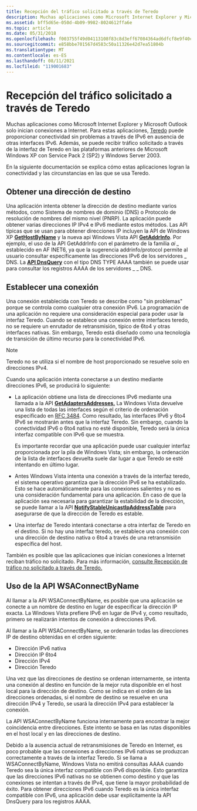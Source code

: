```yaml
---
title: Recepción del tráfico solicitado a través de Teredo
description: Muchas aplicaciones como Microsoft Internet Explorer y Microsoft Outlook solo inician conexiones a Internet.
ms.assetid: bff5d65e-050d-4b09-9982-8024612ffa6e
ms.topic: article
ms.date: 05/31/2018
ms.openlocfilehash: f003755f49d04113108f83c8d3eff67084364ad6dfcf8e9f40cf1bf7e142e0a2
ms.sourcegitcommit: e858bbe701567d4583c50a11326e42d7ea51804b
ms.translationtype: MT
ms.contentlocale: es-ES
ms.lasthandoff: 08/11/2021
ms.locfileid: "119001683"
---
```

# <a name="receiving-solicited-traffic-over-teredo"></a>Recepción del tráfico solicitado a través de Teredo

Muchas aplicaciones como Microsoft Internet Explorer y Microsoft Outlook solo inician conexiones a Internet. Para estas aplicaciones, [Teredo](about-teredo.md) puede proporcionar conectividad sin problemas a través de IPv6 en ausencia de otras interfaces IPv6. Además, se puede recibir tráfico solicitado a través de la interfaz de Teredo en las plataformas anteriores de Microsoft Windows XP con Service Pack 2 (SP2) y Windows Server 2003.

En la siguiente documentación se explica cómo estas aplicaciones logran la conectividad y las circunstancias en las que se usa Teredo.

## <a name="obtaining-a-destination-address"></a>Obtener una dirección de destino

Una aplicación intenta obtener la dirección de destino mediante varios métodos, como Sistema de nombres de dominio (DNS) o Protocolo de resolución de nombres del mismo nivel (PNRP). La aplicación puede obtener varias direcciones IP IPv4 e IPv6 mediante estos métodos. Las API típicas que se usan para obtener direcciones IP incluyen la API de Windows XP [**GetHostByName**](/windows/desktop/api/wsipv6ok/nf-wsipv6ok-gethostbyname) y la nueva api Windows Vista API [**GetAddrInfo**](/windows/desktop/api/ws2tcpip/nf-ws2tcpip-getaddrinfo). Por ejemplo, el uso de la API GetAddrInfo con el parámetro de la familia *ai \_* establecido en AF INET6, ya que la sugerencia addrinfo/protocol permite al usuario consultar específicamente las direcciones IPv6 de los servidores \_ DNS. La [**API DnsQuery**](/windows/desktop/api/windns/nf-windns-dnsquery_a) con el tipo DNS TYPE AAAA también se puede usar para consultar los registros AAAA de los servidores \_ \_ DNS.

## <a name="establishing-a-connection"></a>Establecer una conexión

Una conexión establecida con Teredo se describe como "sin problemas" porque se controla como cualquier otra conexión IPv6. La programación de una aplicación no requiere una consideración especial para poder usar la interfaz Teredo. Cuando se establece una conexión entre interfaces teredo, no se requiere un enrutador de retransmisión, típico de 6to4 y otras interfaces nativas. Sin embargo, Teredo está diseñado como una tecnología de transición de último recurso para la conectividad IPv6.

> [!Note]  
> Teredo no se utiliza si el nombre de host proporcionado se resuelve solo en direcciones IPv4.

 

Cuando una aplicación intenta conectarse a un destino mediante direcciones IPv6, se producirá lo siguiente:

-   La aplicación obtiene una lista de direcciones IPv6 mediante una llamada a la API [**GetAdaptersAddresses.**](/windows/desktop/api/iphlpapi/nf-iphlpapi-getadaptersaddresses) La Windows Vista devuelve una lista de todas las interfaces según el criterio de ordenación especificado en [RFC 3484](https://www.irt.org/rfc/rfc3484.htm). Como resultado, las interfaces IPv6 y 6to4 IPv6 se mostrarán antes que la interfaz Teredo. Sin embargo, cuando la conectividad IPv6 o 6to4 nativa no esté disponible, Teredo será la única interfaz compatible con IPv6 que se muestra.

    Es importante recordar que una aplicación puede usar cualquier interfaz proporcionada por la pila de Windows Vista; sin embargo, la ordenación de la lista de interfaces devuelta suele dar lugar a que Teredo se esté intentando en último lugar.

-   Antes Windows Vista intenta una conexión a través de la interfaz teredo, el sistema operativo garantiza que la dirección IPv6 se ha estabilizado. Esto se hace automáticamente para las conexiones salientes y no es una consideración fundamental para una aplicación. En caso de que la aplicación sea necesaria para garantizar la estabilidad de la dirección, se puede llamar a la API [**NotifyStableUnicastIpAddressTable**](/windows/desktop/api/netioapi/nf-netioapi-notifystableunicastipaddresstable) para asegurarse de que la dirección de Teredo es estable.

-   Una interfaz de Teredo intentará conectarse a otra interfaz de Teredo en el destino. Si no hay una interfaz teredo, se establece una conexión con una dirección de destino nativa o 6to4 a través de una retransmisión específica del host.

También es posible que las aplicaciones que inician conexiones a Internet reciban tráfico no solicitado. Para más información, [consulte Recepción de tráfico no solicitado a través de Teredo.](receiving-unsolicited-traffic-over-teredo.md)

## <a name="using-the-wsaconnectbyname-api"></a>Uso de la API WSAConnectByName

Al llamar a la API WSAConnectByName, es posible que una aplicación se conecte a un nombre de destino en lugar de especificar la dirección IP exacta. La Windows Vista prefiere IPv6 en lugar de IPv4 y, como resultado, primero se realizarán intentos de conexión a direcciones IPv6.

Al llamar a la API WSAConnectByName, se ordenarán todas las direcciones IP de destino obtenidas en el orden siguiente:

-   Dirección IPv6 nativa
-   Dirección IP 6to4
-   Dirección IPv4
-   Dirección Teredo

Una vez que las direcciones de destino se ordenan internamente, se intenta una conexión al destino en función de la mejor ruta disponible en el host local para la dirección de destino. Como se indica en el orden de las direcciones ordenadas, si el nombre de destino se resuelve en una dirección IPv4 y Teredo, se usará la dirección IPv4 para establecer la conexión.

La API WSAConnectByName funciona internamente para encontrar la mejor coincidencia entre direcciones. Este intento se basa en las rutas disponibles en el host local y en las direcciones de destino.

Debido a la ausencia actual de retransmisiones de Teredo en Internet, es poco probable que las conexiones a direcciones IPv6 nativas se produzcan correctamente a través de la interfaz Teredo. Si se llama a WSAConnectByName, Windows Vista no emitirá consultas AAAA cuando Teredo sea la única interfaz compatible con IPv6 disponible. Esto garantiza que las direcciones IPv6 nativas no se obtienen como destino y que las conexiones se intentan a través de IPv4, que tiene la mayor probabilidad de éxito. Para obtener direcciones IPv6 cuando Teredo es la única interfaz compatible con IPv6, una aplicación debe usar explícitamente la API DnsQuery para los registros AAAA.

 

 